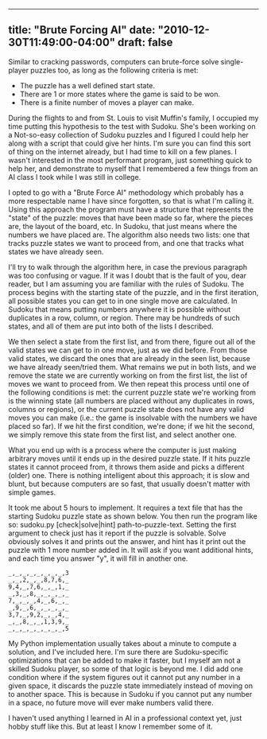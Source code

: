 
---
title: "Brute Forcing AI"
date: "2010-12-30T11:49:00-04:00"
draft: false
---

Similar to cracking passwords, computers can brute-force solve single-player puzzles too, as long as the following criteria is met:

* The puzzle has a well defined start state.
* There are 1 or more states where the game is said to be won.
* There is a finite number of moves a player can make.

During the flights to and from St. Louis to visit Muffin's family, I occupied my time putting this hypothesis to the test with Sudoku. She's been working on a Not-so-easy collection of Sudoku puzzles and I figured I could help her along with a script that could give her hints. I'm sure you can find this sort of thing on the internet already, but I had time to kill on a few planes. I wasn't interested in the most performant program, just something quick to help her, and demonstrate to myself that I remembered a few things from an AI class I took while I was still in college.

I opted to go with a "Brute Force AI" methodology which probably has a more respectable name I have since forgotten, so that is what I'm calling it. Using this approach the program must have a structure that represents the "state" of the puzzle: moves that have been made so far, where the pieces are, the layout of the board, etc. In Sudoku, that just means where the numbers we have placed are. The algorithm also needs two lists: one that tracks puzzle states we want to proceed from, and one that tracks what states we have already seen.

I'll try to walk through the algorithm here, in case the previous paragraph was too confusing or vague. If it was I doubt that is the fault of you, dear reader, but I am assuming you are familiar with the rules of Sudoku. The process begins with the starting state of the puzzle, and in the first iteration, all possible states you can get to in one single move are calculated. In Sudoku that means putting numbers anywhere it is possible without duplicates in a row, column, or region. There may be hundreds of such states, and all of them are put into both of the lists I described.

We then select a state from the first list, and from there, figure out all of the valid states we can get to in one move, just as we did before. From those valid states, we discard the ones that are already in the seen list, because we have already seen/tried them. What remains we put in both lists, and we remove the state we are currently working on from the first list, the list of moves we want to proceed from. We then repeat this process until one of the following conditions is met: the current puzzle state we're working from is the winning state (all numbers are placed without any duplicates in rows, columns or regions), or the current puzzle state does not have any valid moves you can make (i.e.: the game is insolvable with the numbers we have placed so far). If we hit the first condition, we're done; if we hit the second, we simply remove this state from the first list, and select another one.

What you end up with is a process where the computer is just making arbitrary moves until it ends up in the desired puzzle state. If it hits puzzle states it cannot proceed from, it throws them aside and picks a different (older) one. There is nothing intelligent about this approach; it is slow and blunt, but because computers are so fast, that usually doesn't matter with simple games.

It took me about 5 hours to implement. It requires a text file that has the starting Sudoku puzzle state as shown below. You then run the program like so: sudoku.py [check|solve|hint] path-to-puzzle-text. Setting the first argument to check just has it report if the puzzle is solvable. Solve obviously solves it and prints out the answer, and hint has it print out the puzzle with 1 more number added in. It will ask if you want additional hints, and each time you answer "y", it will fill in another one.
```
_,_,_,_,_,_,_,_,3
_,_,2,_,_,8,7,6,_
9,4,_,7,6,_,_,1,_
_,3,_,8,_,_,_,_,_
7,_,_,_,4,_,6,_,_
_,9,_,6,_,_,_,_,_
3,7,_,9,2,_,_,4,_
_,_,8,_,_,1,3,9,_
_,_,_,_,_,_,_,_,5
```
My Python implementation usually takes about a minute to compute a solution, and I've included here. I'm sure there are Sudoku-specific optimizations that can be added to make it faster, but I myself am not a skilled Sudoku player, so some of that logic is beyond me. I did add one condition where if the system figures out it cannot put any number in a given space, it discards the puzzle state immediately instead of moving on to another space. This is because in Sudoku if you cannot put any number in a space, no future move will ever make numbers valid there.

I haven't used anything I learned in AI in a professional context yet, just hobby stuff like this. But at least I know I remember some of it.

